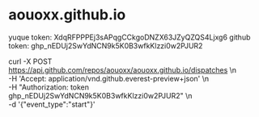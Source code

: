 # aouoxx.github.io


yuque token: XdqRFPPPEj3sAPqgCCkgoDNZX63JZyQZQS4Ljxg6
github token: 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


curl -X POST https://api.github.com/repos/aouoxx/aouoxx.github.io/dispatches \\n   
-H 'Accept: application/vnd.github.everest-preview+json' \\n    
-H "Authorization: token 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" \\n   
-d '{"event_type":"start"}'



